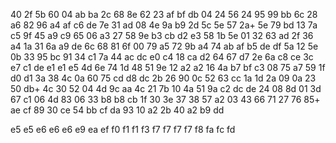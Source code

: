 40
2f  5b
60
04	ab  ba
2c
68  8e
62
23	af  bf	db
04
24	56
24
95  99 bb
6c
28  a6
82
96  a4	af	c6  de
7e
31  ad
08
4e  9a	b9
2d
5c  5e
57
2a+ 5e  79  bd
13
7a  c5
9f
45	a9	c9
65
06  a3
27
58	9e  b3	cb	d2  e3
58
1b	5e
01
32	63  ad
2f
36  a4
1a
31	6a	a9	de
6c
68  81
6f
00	79	a5
72
9b	a4
74
ab	af	b5	de	df
5a
12  5e
0b
33	95	bc
91
34  c1
7a
44	ac  dc  e0
c4
18	ca
d2
64  67  d7
2e
6a  c8
ce
3c	e7  c1	de  e1  e1  e5
4d
6e  74
1d
48	51  9e
12
a2	a2
16
4a  b7	bf	c3
08
75  a7
59
1f	d0	d1
3a
38	4c
0a
60	75	cd	d8	dc
2b
26  90
0c
52	63	cc
1a
1d  2a
09
0a	23	50  db+
4c
30	52
04
4d	9c	aa
4c
21	7b
10
4a	51	9a	c2	dc  de
24
08  8d
01
3d  67  c1
06
4d  83
06
33	b8	b8	cb
1f
30  3e
37
38	57	a2
03
43  66
71
27  76	85+ ae  cf
89
30	ce
54
bb	cf  da
93
10	a2
2b
40	a2	b9	dd

e5	e5
e6  e6  e6
e9
ea
ef
f0
f1  f1
f3
f7  f7  f7	f7
f8
fa
fc
fd
